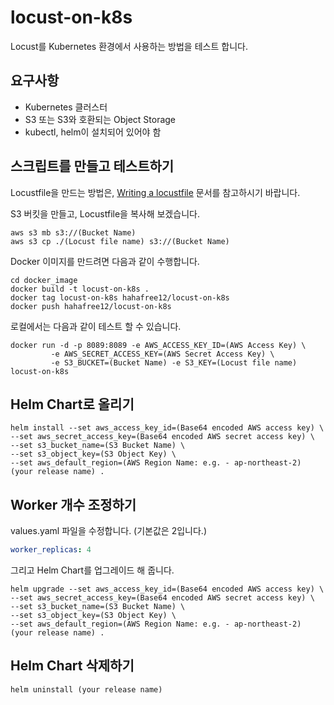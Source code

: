 # locust-on-k8s

Locust를 Kubernetes 환경에서 사용하는 방법을 테스트 합니다. 

## 요구사항

* Kubernetes 클러스터
* S3 또는 S3와 호환되는 Object Storage
* kubectl, helm이 설치되어 있어야 함

## 스크립트를 만들고 테스트하기

Locustfile을 만드는 방법은, [Writing a locustfile](https://docs.locust.io/en/latest/writing-a-locustfile.html) 문서를 참고하시기 바랍니다. 

S3 버킷을 만들고, Locustfile을 복사해 보겠습니다. 

```shell script
aws s3 mb s3://(Bucket Name)
aws s3 cp ./(Locust file name) s3://(Bucket Name)
```

Docker 이미지를 만드려면 다음과 같이 수행합니다. 

```shell script
cd docker_image
docker build -t locust-on-k8s .
docker tag locust-on-k8s hahafree12/locust-on-k8s
docker push hahafree12/locust-on-k8s
```

로컬에서는 다음과 같이 테스트 할 수 있습니다. 

```shell script
docker run -d -p 8089:8089 -e AWS_ACCESS_KEY_ID=(AWS Access Key) \
         -e AWS_SECRET_ACCESS_KEY=(AWS Secret Access Key) \
         -e S3_BUCKET=(Bucket Name) -e S3_KEY=(Locust file name) locust-on-k8s
```
## Helm Chart로 올리기

```shell script
helm install --set aws_access_key_id=(Base64 encoded AWS access key) \
--set aws_secret_access_key=(Base64 encoded AWS secret access key) \
--set s3_bucket_name=(S3 Bucket Name) \
--set s3_object_key=(S3 Object Key) \
--set aws_default_region=(AWS Region Name: e.g. - ap-northeast-2)
(your release name) .
```

## Worker 개수 조정하기

values.yaml 파일을 수정합니다. (기본값은 2입니다.) 

```yaml
worker_replicas: 4
```

그리고 Helm Chart를 업그레이드 해 줍니다.

```shell script
helm upgrade --set aws_access_key_id=(Base64 encoded AWS access key) \
--set aws_secret_access_key=(Base64 encoded AWS secret access key) \
--set s3_bucket_name=(S3 Bucket Name) \
--set s3_object_key=(S3 Object Key) \
--set aws_default_region=(AWS Region Name: e.g. - ap-northeast-2)
(your release name) .
```

## Helm Chart 삭제하기

```shell script
helm uninstall (your release name)
```
